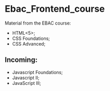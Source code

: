 # Ebac_Frontend_course
Material from the EBAC course:
- HTML<5>;
- CSS Foundations;
- CSS Advanced;

## Incoming:
- Javascript Foundations;
- Javascript II;
- JavaScript III;
